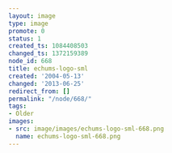 ```yaml
---
layout: image
type: image
promote: 0
status: 1
created_ts: 1084408503
changed_ts: 1372159389
node_id: 668
title: echums-logo-sml
created: '2004-05-13'
changed: '2013-06-25'
redirect_from: []
permalink: "/node/668/"
tags:
- Older
images:
- src: image/images/echums-logo-sml-668.png
  name: echums-logo-sml-668.png
---
```


